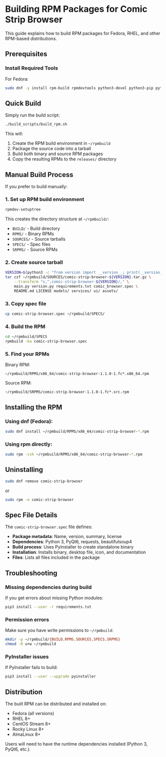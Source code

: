 # Building RPM Packages for Comic Strip Browser

This guide explains how to build RPM packages for Fedora, RHEL, and other RPM-based distributions.

## Prerequisites

### Install Required Tools

For Fedora:
```bash
sudo dnf -y install rpm-build rpmdevtools python3-devel python3-pip python3-virtualenv python3-PyQt6 python3-requests python3-beautifulsoup4
```

## Quick Build

Simply run the build script:

```bash
./build_scripts/build_rpm.sh
```

This will:
1. Create the RPM build environment in `~/rpmbuild`
2. Package the source code into a tarball
3. Build both binary and source RPM packages
4. Copy the resulting RPMs to the `releases/` directory

## Manual Build Process

If you prefer to build manually:

### 1. Set up RPM build environment

```bash
rpmdev-setuptree
```

This creates the directory structure at `~/rpmbuild/`:
- `BUILD/` - Build directory
- `RPMS/` - Binary RPMs
- `SOURCES/` - Source tarballs
- `SPECS/` - Spec files
- `SRPMS/` - Source RPMs

### 2. Create source tarball

```bash
VERSION=$(python3 -c "from version import __version__; print(__version__)")
tar czf ~/rpmbuild/SOURCES/comic-strip-browser-${VERSION}.tar.gz \
    --transform "s,^,comic-strip-browser-${VERSION}/," \
    main.py version.py requirements.txt comic_browser.spec \
    README.md LICENSE models/ services/ ui/ assets/
```

### 3. Copy spec file

```bash
cp comic-strip-browser.spec ~/rpmbuild/SPECS/
```

### 4. Build the RPM

```bash
cd ~/rpmbuild/SPECS
rpmbuild -ba comic-strip-browser.spec
```

### 5. Find your RPMs

Binary RPM:
```
~/rpmbuild/RPMS/x86_64/comic-strip-browser-1.1.0-1.fc*.x86_64.rpm
```

Source RPM:
```
~/rpmbuild/SRPMS/comic-strip-browser-1.1.0-1.fc*.src.rpm
```

## Installing the RPM

### Using dnf (Fedora):
```bash
sudo dnf install ~/rpmbuild/RPMS/x86_64/comic-strip-browser-*.rpm
```

### Using rpm directly:
```bash
sudo rpm -ivh ~/rpmbuild/RPMS/x86_64/comic-strip-browser-*.rpm
```

## Uninstalling

```bash
sudo dnf remove comic-strip-browser
```

or

```bash
sudo rpm -e comic-strip-browser
```

## Spec File Details

The `comic-strip-browser.spec` file defines:

- **Package metadata**: Name, version, summary, license
- **Dependencies**: Python 3, PyQt6, requests, beautifulsoup4
- **Build process**: Uses PyInstaller to create standalone binary
- **Installation**: Installs binary, desktop file, icon, and documentation
- **Files**: Lists all files included in the package

## Troubleshooting

### Missing dependencies during build

If you get errors about missing Python modules:
```bash
pip3 install --user -r requirements.txt
```

### Permission errors

Make sure you have write permissions to `~/rpmbuild`:
```bash
mkdir -p ~/rpmbuild/{BUILD,RPMS,SOURCES,SPECS,SRPMS}
chmod -R u+w ~/rpmbuild
```

### PyInstaller issues

If PyInstaller fails to build:
```bash
pip3 install --user --upgrade pyinstaller
```

## Distribution

The built RPM can be distributed and installed on:
- Fedora (all versions)
- RHEL 8+
- CentOS Stream 8+
- Rocky Linux 8+
- AlmaLinux 8+

Users will need to have the runtime dependencies installed (Python 3, PyQt6, etc.).
